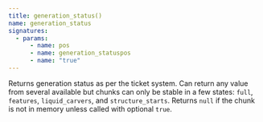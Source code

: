 ```yaml
---
title: generation_status()
name: generation_status
signatures:
  - params:
      - name: pos
      - name: generation_statuspos
      - name: "true"
---
```


Returns generation status as per the ticket system. Can return any value from
several available but chunks can only be stable in a few states: `full`,
`features`, `liquid_carvers`, and `structure_starts`. Returns `null` if the
chunk is not in memory unless called with optional `true`.
